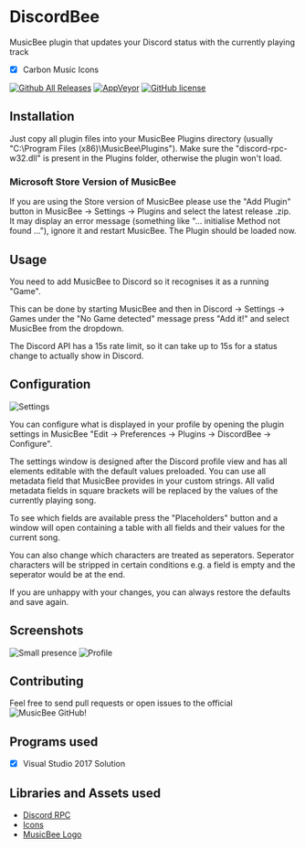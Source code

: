 # DiscordBee
MusicBee plugin that updates your Discord status with the currently playing track
- [x] Carbon Music Icons

[![Github All Releases](https://img.shields.io/github/downloads/sll552/DiscordBee/total.svg)](https://github.com/sll552/DiscordBee/releases)
[![AppVeyor](https://img.shields.io/appveyor/ci/sll552/DiscordBee.svg)](https://ci.appveyor.com/project/sll552/discordbee)
[![GitHub license](https://img.shields.io/github/license/sll552/DiscordBee.svg)](https://github.com/sll552/DiscordBee/blob/master/LICENSE)

## Installation
Just copy all plugin files into your MusicBee Plugins directory (usually "C:\Program Files (x86)\MusicBee\Plugins").
Make sure the "discord-rpc-w32.dll" is present in the Plugins folder, otherwise the plugin won't load.
### Microsoft Store Version of MusicBee
If you are using the Store version of MusicBee please use the "Add Plugin" button in MusicBee -> Settings -> Plugins and select the latest release .zip. It may display an error message (something like "... initialise Method not found ..."), ignore it and restart MusicBee. The Plugin should be loaded now.

## Usage
You need to add MusicBee to Discord so it recognises it as a running "Game".

This can be done by starting MusicBee and then in Discord -> Settings -> Games 
under the "No Game detected" message press "Add it!" and select MusicBee from the dropdown.

The Discord API has a 15s rate limit, so it can take up to 15s for a status change to actually show in Discord.

## Configuration
![Settings](https://i.imgur.com/42bu4Et.png)

You can configure what is displayed in your profile by opening the plugin settings in MusicBee "Edit -> Preferences -> Plugins -> DiscordBee -> Configure".

The settings window is designed after the Discord profile view and has all elements editable with the default values preloaded. You can use all metadata field that MusicBee provides in your custom strings. All valid metadata fields in square brackets will be replaced by the values of the currently playing song.

To see which fields are available press the "Placeholders" button and a window will open containing a table with all fields and their values for the current song.

You can also change which characters are treated as seperators. Seperator characters will be stripped in certain conditions e.g. a field is empty and the seperator would be at the end.

If you are unhappy with your changes, you can always restore the defaults and save again.

## Screenshots
![Small presence](https://i.imgur.com/DUuVlsg.png)
![Profile](https://i.imgur.com/vnBq4rp.png)

## Contributing
Feel free to send pull requests or open issues to the official ![MusicBee GitHub!](https://github.com/sll552/DiscordBee)

## Programs used
- [x] Visual Studio 2017 Solution

## Libraries and Assets used
 - [Discord RPC](https://github.com/discordapp/discord-rpc)
 - [Icons](https://www.iconfinder.com/iconsets/media-player-long-shadow)
 - [MusicBee Logo](https://github.com/Avik-B/musicbee-website/blob/master/img/mb_icon_touch.png)
